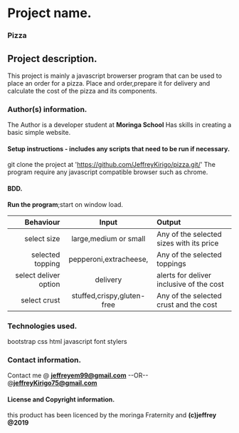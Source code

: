 # Project name.
### Pizza
##  Project description.
This project is mainly a javascript browerser program that can be used to place an order for a pizza. Place and order,prepare it for delivery and calculate the cost of the pizza and its components.
### Author(s) information.
The Author is a developer student at **Moringa School**
Has skills in creating a basic simple website.

####  Setup instructions - includes any scripts that need to be run if necessary.
git clone the project at 'https://github.com/JeffreyKirigo/pizza.git/'
The program require any javascript compatible browser such as chrome.
####  BDD.
**Run the program**;start on window load.


|Behaviour                  | Input       | Output              |
|--------------------------:|:-----------:|:--------------------
|select size            | large,medium or small       |  Any of  the selected sizes with its price         
|selected topping  |pepperoni,extracheese,        | Any of the selected toppings
|select deliver option |delivery  |alerts for deliver inclusive of the cost   
|select crust| stuffed,crispy,gluten-free   | Any of the selected crust and the cost   
  
### Technologies used.
bootstrap
css
html
javascript
font stylers
### Contact information.
Contact me @ **jeffreyem99@gmail.com**
--OR--
@**jeffreyKirigo75@gmail.com**
####  License and Copyright information.
this product has been licenced by the moringa Fraternity and 
**(c)jeffrey @2019**
